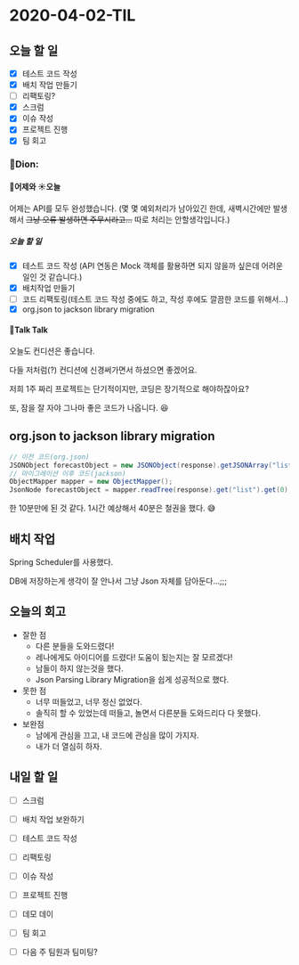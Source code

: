 # 2020-04-02-TIL

## 오늘 할 일

- [x] 테스트 코드 작성
- [x] 배치 작업 만들기
- [ ] 리팩토링?
- [x] 스크럼
- [x] 이슈 작성
- [x] 프로젝트 진행
- [x] 팀 회고

### 🎒Dion:

#### 🌝어제와 ☀️오늘

어제는 API를 모두 완성했습니다. (몇 몇 예외처리가 남아있긴 한데, 새벽시간에만 발생해서 ~~그냥 오류 발생하면 주무시라고...~~ 따로 처리는 안할생각입니다.)

##### 오늘 할 일

- [x] 테스트 코드 작성 (API 연동은 Mock 객체를 활용하면 되지 않을까 싶은데 어려운 일인 것 같습니다.)
- [x] 배치작업 만들기
- [ ] 코드 리팩토링(테스트 코드 작성 중에도 하고, 작성 후에도 깔끔한 코드를 위해서...)
- [x] org.json to jackson library migration

#### 📢Talk Talk

오늘도 컨디션은 좋습니다.

다들 저처럼(?) 컨디션에 신경써가면서 하셨으면 좋겠어요.

저희 1주 짜리 프로젝트는 단기적이지만, 코딩은 장기적으로 해야하잖아요?

또, 잠을 잘 자야 그나마 좋은 코드가 나옵니다. 😆

## org.json to jackson library migration

```java
// 이전 코드(org.json)
JSONObject forecastObject = new JSONObject(response).getJSONArray("list").getJSONObject(0);
// 마이그레이션 이후 코드(jackson)
ObjectMapper mapper = new ObjectMapper();
JsonNode forecastObject = mapper.readTree(response).get("list").get(0);
```

한 10분만에 된 것 같다. 1시간 예상해서 40분은 철권을 했다. 😅

## 배치 작업

Spring Scheduler를 사용했다.

DB에 저장하는게 생각이 잘 안나서 그냥 Json 자체를 담아둔다...;;;

## 오늘의 회고

- 잘한 점
  - 다른 분들을 도와드렸다!
  - 레나에게도 아이디어를 드렸다! 도움이 됬는지는 잘 모르겠다!
  - 남들이 하지 않는것을 했다.
  - Json Parsing Library Migration을 쉽게 성공적으로 했다.
- 못한 점
  - 너무 떠들었고, 너무 정신 없었다.
  - 솔직히 할 수 있었는데 떠들고, 놀면서 다른분들 도와드리다 다 못했다.
- 보완점
  - 남에게 관심을 끄고, 내 코드에 관심을 많이 가지자.
  - 내가 더 열심히 하자.

## 내일 할 일

- [ ] 스크럼
- [ ] 배치 작업 보완하기
- [ ] 테스트 코드 작성
- [ ] 리팩토링
- [ ] 이슈 작성
- [ ] 프로젝트 진행
- [ ] 데모 데이
- [ ] 팀 회고

- [ ] 다음 주 팀원과 팀미팅?

